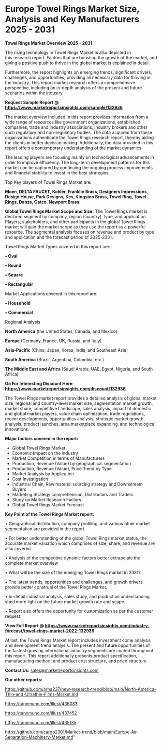 # Europe Towel Rings Market Size, Analysis and Key Manufacturers 2025 - 2031

<Strong> Towel Rings Market Overview 2025 - 2031</strong>

The rising technology in Towel Rings Market is also depicted in this research report. Factors that are boosting the growth of the market, and giving a positive push to thrive in the global market is explained in detail.

Furthermore, the report highlights on emerging trends, significant drivers, challenges, and opportunities, providing all necessary data for thriving in the industry. This report market research offers a comprehensive perspective, including an in-depth analysis of the present and future scenarios within the industry.

<strong>Request Sample Report @ <a href=https://www.marketreportsinsights.com/sample/132936>https://www.marketreportsinsights.com/sample/132936</a></strong>

The market overview included in this report provides information from a wide range of resources like government organizations, established companies, trade and industry associations, industry brokers and other such regulatory and non-regulatory bodies. The data acquired from these organizations authenticate the Towel Rings research report, thereby aiding the clients in better decision making. Additionally, the data provided in this report offers a contemporary understanding of the market dynamics.

The leading players are focusing mainly on technological advancements in order to improve efficiency. The long-term development patterns for this market can be captured by continuing the ongoing process improvements and financial stability to invest in the best strategies.

Top Key players of Towel Rings Market are:

<strong>Moen, DELTA FAUCET, Kohler, Franklin Brass, Designers Impressions, Design House, Park Designs, Kes, Kingston Brass, Towel Ring, Towel Rings, Danze, Gatco, Newport Brass</strong>

<strong><b>Global Towel Rings Market Scope and Size:</b></strong>
The Towel Rings market is declared segment by company, region (country), type, and application. Players, stakeholders, and other participants in the global Towel Rings market will gain the market scope as they use the report as a powerful resource. The segmental analysis focuses on revenue and product by type and application and the forecast period of 2025-2031.

Towel Rings Market Types covered in this report are:

<strong>• Oval

• Round

• Square

• Rectangular</strong>

Market Applications covered in this report are:

<strong>• Household

• Commercial</strong> 

Regional Analysis

<strong>North America</strong> (the United States, Canada, and Mexico)

<strong>Europe</strong> (Germany, France, UK, Russia, and Italy)

<strong>Asia-Pacific</strong> (China, Japan, Korea, India, and Southeast Asia)

<strong>South America</strong> (Brazil, Argentina, Colombia, etc.)

<strong>The Middle East and Africa</strong> (Saudi Arabia, UAE, Egypt, Nigeria, and South Africa)

<strong>Go For Interesting Discount Here: <a href=https://www.marketreportsinsights.com/discount/132936>https://www.marketreportsinsights.com/discount/132936</a></strong>

The Towel Rings market report provides a detailed analysis of global market size, regional and country-level market size, segmentation market growth, market share, competitive Landscape, sales analysis, impact of domestic and global market players, value chain optimization, trade regulations, recent developments, opportunities analysis, strategic market growth analysis, product launches, area marketplace expanding, and technological innovations.

<strong><b>Major factors covered in the report:</b></strong>
<ul>
  <li>Global Towel Rings Market </li>
  <li>Economic Impact on the Industry</li>
  <li>Market Competition in terms of Manufacturers</li>
  <li>Production, Revenue (Value) by geographical segmentation</li>
  <li>Production, Revenue (Value), Price Trend by Type</li>
  <li>Market Analysis by Application</li>
  <li>Cost Investigation</li>
  <li>Industrial Chain, Raw material sourcing strategy and Downstream Buyers</li>
  <li>Marketing Strategy comprehension, Distributors and Traders</li>
  <li>Study on Market Research Factors</li>
  <li>Global Towel Rings Market Forecast</li>
</ul>

<strong><b>Key Point of the Towel Rings Market report:</b></strong>

• Geographical distribution, company profiling, and various other market segmentation are provided in the report.

• For better understanding of the global Towel Rings market status, the accurate market valuation which comprises of size, share, and revenue are also covered.

• Analysis of the competitive dynamic factors better extrapolate the complete market overview

• What will be the size of the emerging Towel Rings market in 2031?

• The latest trends, opportunities and challenges, and growth drivers provide better construal of the Towel Rings Market.

• In-detail industrial analysis, sales study, and production understanding shed more light on the future market growth rate and scope.

• Report also offers the opportunity for customization as per the customer request.

<strong><b>View Full Report @ <a href=https://www.marketreportsinsights.com/industry-forecast/towel-rings-market-2022-132936>https://www.marketreportsinsights.com/industry-forecast/towel-rings-market-2022-132936</a></b></strong>


At last, the Towel Rings Market report includes investment come analysis and development trend analysis. The present and future opportunities of the fastest growing international industry segments are coated throughout this report. This report additionally presents product specification, manufacturing method, and product cost structure, and price structure.

<strong>Contact Us:</strong>
sales@marketreportsinsights.com

<strong>Our other reports:</strong>

<a href=https://github.com/arha237/new-research-trend/blob/main/North-America-Thin-and-Ultrathin-Films-Market.md>https://github.com/arha237/new-research-trend/blob/main/North-America-Thin-and-Ultrathin-Films-Market.md</a>

<a href=https://tanomuno.com/illust/436083>https://tanomuno.com/illust/436083</a>

<a href=https://tanomuno.com/illust/437452>https://tanomuno.com/illust/437452</a>

<a href=https://tanomuno.com/illust/435185>https://tanomuno.com/illust/435185</a>

<a href=https://github.com/cargo2301/Market-trend/blob/main/Europe-Air-Separation-Machinery-Market.md>https://github.com/cargo2301/Market-trend/blob/main/Europe-Air-Separation-Machinery-Market.md</a>"
